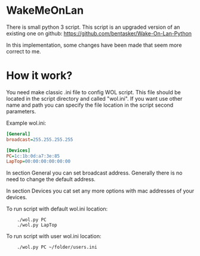 # WakeMeOnLan

There is small python 3 script. 
This script is an upgraded version of an existing one on github:
https://github.com/bentasker/Wake-On-Lan-Python

In this implementation, some changes have been made that seem more correct to me.

# How it work?

You need make classic .ini file to config WOL script. This file should be located in the script directory and called "wol.ini".
If you want use other name and path you can specify the file location in the script second parameters.

Example wol.ini:

```ini
[General]
broadcast=255.255.255.255

[Devices]
PC=1c:1b:0d:a7:3e:85
LapTop=00:00:00:00:00:00
```
In section General you can set broadcast address. Generally there is no need to change the default address.

In section Devices you cat set any more options with mac addresses of your devices.

To run script with default wol.ini location:

```
	./wol.py PC
	./wol.py LapTop
```

To run script with user wol.ini location:

```
	./wol.py PC ~/folder/users.ini
```
